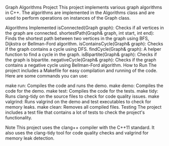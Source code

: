 Graph Algorithms Project
This project implements various graph algorithms in C++. The algorithms are implemented in the Algorithms class and are used to perform operations on instances of the Graph class.

Algorithms Implemented
isConnected(Graph graph): Checks if all vertices in the graph are connected.
shortestPath(Graph& graph, int start, int end): Finds the shortest path between two vertices in the graph using BFS, Dijkstra or Bellman-Ford algorithm.
isContainsCycle(Graph& graph): Checks if the graph contains a cycle using DFS.
findCycle(Graph& graph): A helper function to find a cycle in the graph.
isBipartite(Graph& graph): Checks if the graph is bipartite.
negativeCycle(Graph& graph): Checks if the graph contains a negative cycle using Bellman-Ford algorithm.
How to Run
The project includes a Makefile for easy compilation and running of the code. Here are some commands you can use:

make run: Compiles the code and runs the demo.
make demo: Compiles the code for the demo.
make test: Compiles the code for the tests.
make tidy: Runs clang-tidy on the source files to check for code quality issues.
make valgrind: Runs valgrind on the demo and test executables to check for memory leaks.
make clean: Removes all compiled files.
Testing
The project includes a test file that contains a lot of tests to check the project's functionality.

Note
This project uses the clang++ compiler with the C++11 standard. It also uses the clang-tidy tool for code quality checks and valgrind for memory leak detection.
